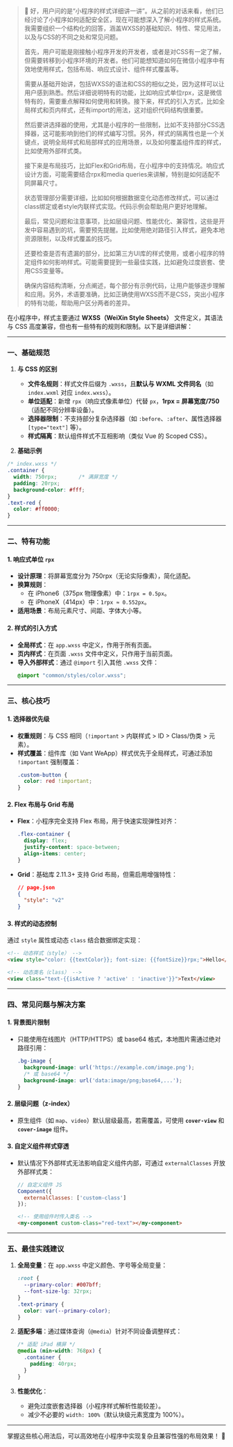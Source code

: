 > 💭 好，用户问的是“小程序的样式详细讲一讲”。从之前的对话来看，他们已经讨论了小程序如何适配安全区，现在可能想深入了解小程序的样式系统。我需要组织一个结构化的回答，涵盖WXSS的基础知识、特性、常见用法，以及与CSS的不同之处和常见问题。
>
> 首先，用户可能是刚接触小程序开发的开发者，或者是对CSS有一定了解，但需要转移到小程序环境的开发者。他们可能想知道如何在微信小程序中有效地使用样式，包括布局、响应式设计、组件样式覆盖等。
>
> 需要从基础开始讲，包括WXSS的语法和CSS的相似之处，因为这样可以让用户感到熟悉。然后详细说明特有的功能，比如响应式单位rpx，这是微信特有的，需要重点解释如何使用和转换。接下来，样式的引入方式，比如全局样式和页内样式，还有import的用法，这对组织代码结构很重要。
>
> 然后要讲选择器的使用，尤其是小程序的一些限制，比如不支持部分CSS选择器，这可能影响到他们的样式编写习惯。另外，样式的隔离性也是一个关键点，说明全局样式和局部样式的应用场景，以及如何覆盖组件库的样式，比如使用外部样式类。
>
> 接下来是布局技巧，比如Flex和Grid布局，在小程序中的支持情况。响应式设计方面，可能需要结合rpx和media queries来讲解，特别是如何适配不同屏幕尺寸。
>
> 状态管理部分需要详细，比如如何根据数据变化动态修改样式，可以通过class绑定或者style内联样式实现。代码示例会帮助用户更好地理解。
>
> 最后，常见问题和注意事项，比如层级问题、性能优化、兼容性，这些是开发中容易遇到的坑，需要预先提醒。比如使用绝对路径引入样式，避免本地资源限制，以及样式覆盖的技巧。
>
> 还要检查是否有遗漏的部分，比如第三方UI库的样式使用，或者小程序的特定组件如何影响样式。可能需要提到一些最佳实践，比如避免过度嵌套、使用CSS变量等。
>
> 确保内容结构清晰，分点阐述，每个部分有示例代码，让用户能够逐步理解和应用。另外，术语要准确，比如正确使用WXSS而不是CSS，突出小程序的特有功能，帮助用户区分两者的差异。
>
> 



在小程序中，样式主要通过 **WXSS（WeiXin Style Sheets）** 文件定义，其语法与 CSS 高度兼容，但也有一些特有的规则和限制。以下是详细讲解：

---

### 一、基础规范
1. **与 CSS 的区别**
   - **文件名规则**：样式文件后缀为 `.wxss`，且**默认与 WXML 文件同名**（如 `index.wxml` 对应 `index.wxss`）。
   - **单位适配**：新增 `rpx`（响应式像素单位）代替 `px`，**1rpx = 屏幕宽度/750**（适配不同分辨率设备）。
   - **选择器限制**：不支持部分复杂选择器（如 `:before`、`:after`、属性选择器 `[type="text"]` 等）。
   - **样式隔离**：默认组件样式不互相影响（类似 Vue 的 Scoped CSS）。

2. **基础示例**
```css
/* index.wxss */
.container {
  width: 750rpx;       /* 满屏宽度 */
  padding: 20rpx;
  background-color: #fff;
}
.text-red {
  color: #ff0000;
}
```

---

### 二、特有功能
#### 1. **响应式单位 `rpx`**
- **设计原理**：将屏幕宽度分为 750rpx（无论实际像素），简化适配。
- **换算规则**：
  - 在 iPhone6（375px 物理像素）中：`1rpx = 0.5px`。
  - 在 iPhoneX（414px）中：`1rpx ≈ 0.552px`。
- **适用场景**：布局元素尺寸、间距、字体大小等。

#### 2. **样式的引入方式**
- **全局样式**：在 `app.wxss` 中定义，作用于所有页面。
- **页内样式**：在页面 `.wxss` 文件中定义，只作用于当前页面。
- **导入外部样式**：通过 `@import` 引入其他 `.wxss` 文件：
  ```css
  @import "common/styles/color.wxss";
  ```

---

### 三、核心技巧
#### 1. **选择器优先级**
  - **权重规则**：与 CSS 相同（`!important` > 内联样式 > ID > Class/伪类 > 元素）。
  - **样式覆盖**：组件库（如 Vant WeApp）样式优先于全局样式，可通过添加 `!important` 强制覆盖：
    ```css
    .custom-button {
      color: red !important;
    }
    ```

#### 2. **Flex 布局与 Grid 布局**
  - **Flex**：小程序完全支持 Flex 布局，用于快速实现弹性对齐：
    ```css
    .flex-container {
      display: flex;
      justify-content: space-between;
      align-items: center;
    }
    ```
  - **Grid**：基础库 2.11.3+ 支持 Grid 布局，但需启用增强特性：
    ```json
    // page.json
    {
      "style": "v2"
    }
    ```

#### 3. **样式的动态控制**
通过 `style` 属性或动态 `class` 结合数据绑定实现：
```html
<!-- 动态样式（style） -->
<view style="color: {{textColor}}; font-size: {{fontSize}}rpx;">Hello</view>

<!-- 动态类名（class） -->
<view class="text-{{isActive ? 'active' : 'inactive'}}">Text</view>
```

---

### 四、常见问题与解决方案
#### 1. **背景图片限制**
  - 只能使用在线图片（HTTP/HTTPS）或 base64 格式，本地图片需通过绝对路径引用：
    ```css
    .bg-image {
      background-image: url('https://example.com/image.png');
      /* 或 base64 */
      background-image: url('data:image/png;base64,...');
    }
    ```

#### 2. **层级问题（z-index）**
  - 原生组件（如 `map`、`video`）默认层级最高，若需覆盖，可使用 **`cover-view`** 和 **`cover-image`** 组件。

#### 3. **自定义组件样式穿透**
  - 默认情况下外部样式无法影响自定义组件内部，可通过 `externalClasses` 开放外部样式类：
    ```javascript
    // 自定义组件 JS
    Component({
      externalClasses: ['custom-class']
    });
    ```
    ```html
    <!-- 使用组件时传入类名 -->
    <my-component custom-class="red-text"></my-component>
    ```

---

### 五、最佳实践建议
1. **全局变量**：在 `app.wxss` 中定义颜色、字号等全局变量：
   ```css
   :root {
     --primary-color: #007bff;
     --font-size-lg: 32rpx;
   }
   .text-primary {
     color: var(--primary-color);
   }
   ```

2. **适配多端**：通过媒体查询（`@media`）针对不同设备调整样式：
   ```css
   /* 适配 iPad 横屏 */
   @media (min-width: 768px) {
     .container {
       padding: 40rpx;
     }
   }
   ```

3. **性能优化**：
   - 避免过度嵌套选择器（小程序样式解析性能较差）。
   - 减少不必要的 `width: 100%`（默认块级元素宽度为 100%）。

---

掌握这些核心用法后，可以高效地在小程序中实现复杂且兼容性强的布局效果！ 🌟
